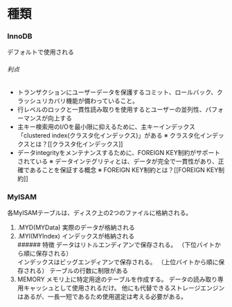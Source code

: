 # 種類
### InnoDB
   デフォルトで使用される
   ###### 利点
   - トランザクションにユーザーデータを保護するコミット、ロールバック、クラッシュリカバリ機能が備わっていること。
   - 行レベルのロックと一貫性読み取りを使用するとユーザーの並列性、パフォーマンスが向上する
   - 主キー検索用のI/Oを最小限に抑えるために、主キーインデックス「clustered index(クラスタ化インデックス)」がある
     ※ クラスタ化インデックスとは？[[クラスタ化インデックス]]
   - データintegrityをメンテナンスするために、FOREIGN KEY制約がサポートされている
     ※ データインテグリティとは、データが完全で一貫性があり、正確であることを保証する概念
     ※ FOREIGN KEY制約とは？[[FOREIGN KEY制約]]
### MylSAM
   各MyISAMテーブルは、ディスク上の2つのファイルに格納される。
   1. .MYD(MYData)
      実際のデータが格納される 
   2. .MYI(MYIndex)
      インデックスが格納される   
    ###### 特徴
    データはリトルエンディアンで保存される。
    （下位バイトから順に保存される）    
     インデックスはビッグエンディアンで保存される。
     （上位バイトから順に保存される）
     テーブルの行数に制限がある
3. MEMORY
   メモリ上に特定用途のテーブルを作成する。
   データの読み取り専用キャッシュとして使用されるだけ。
他にも代替できるストレージエンジンはあるが、一長一短であるため使用選定は考える必要がある。
   
